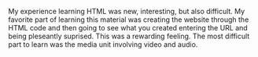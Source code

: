 My experience learning HTML was new, interesting, but also difficult. My favorite part of learning this material was creating the website through the HTML code and then going to see what you created entering the URL and being pleseantly suprised. This was a rewarding feeling. The most difficult part to learn was the media unit involving video and audio.
